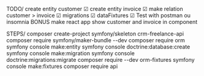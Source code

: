 TODO/
create entity customer ☑
create entity invoice ☑
make relation customer > invoice ☑
migrations ☑
dataFixtures ☑
Test with postman ou insomnia
BONUS
make react app
show customer and invoice in component

STEPS/
composer create-project symfony/skeleton crm-freelance-api
composer require symfony/maker-bundle --dev
composer require orm
symfony console make:entity
symfony console doctrine:database:create
symfony console make:migration
symfony console doctrine:migrations:migrate
composer require --dev orm-fixtures
symfony console make:fixtures
composer require api
